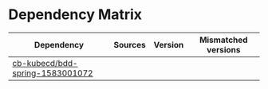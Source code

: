 # Dependency Matrix

Dependency | Sources | Version | Mismatched versions
---------- | ------- | ------- | -------------------
[cb-kubecd/bdd-spring-1583001072](https://github.com/cb-kubecd/bdd-spring-1583001072.git) |  | []() | 
